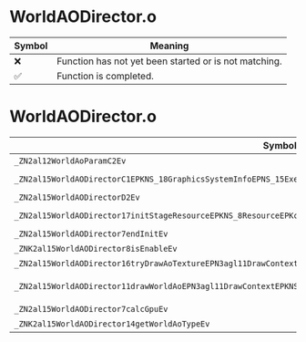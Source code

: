 # WorldAODirector.o
| Symbol | Meaning 
| ------------- | ------------- 
| :x: | Function has not yet been started or is not matching. 
| :white_check_mark: | Function is completed. 


# WorldAODirector.o
| Symbol (Demangled) | Symbol (Mangled) | Decompiled? |
| ------------- |  ------------- | ------------- |
| `_ZN2al12WorldAoParamC2Ev` | `al::WorldAoParam::WorldAoParam(void)` | :white_check_mark: |
| `_ZN2al15WorldAODirectorC1EPKNS_18GraphicsSystemInfoEPNS_15ExecuteDirectorE` | `al::WorldAODirector::WorldAODirector(al::GraphicsSystemInfo const*,al::ExecuteDirector *)` | :white_check_mark: |
| `_ZN2al15WorldAODirectorD2Ev` | `al::WorldAODirector::~WorldAODirector()` | :white_check_mark: |
| `_ZN2al15WorldAODirector17initStageResourceEPKNS_8ResourceEPKcS5_` | `al::WorldAODirector::initStageResource(al::Resource const*,char const*,char const*)` | :white_check_mark: |
| `_ZN2al15WorldAODirector7endInitEv` | `al::WorldAODirector::endInit(void)` | :white_check_mark: |
| `_ZNK2al15WorldAODirector8isEnableEv` | `al::WorldAODirector::isEnable(void)const` | :white_check_mark: |
| `_ZN2al15WorldAODirector16tryDrawAoTextureEPN3agl11DrawContextE` | `al::WorldAODirector::tryDrawAoTexture(agl::DrawContext *)` | :white_check_mark: |
| `_ZN2al15WorldAODirector11drawWorldAoEPN3agl11DrawContextEPKNS_18GraphicsSystemInfoEPNS1_3sdw13ShadowPrePassEPNS_12GBufferArrayE` | `al::WorldAODirector::drawWorldAo(agl::DrawContext *,al::GraphicsSystemInfo const*,agl::sdw::ShadowPrePass *,al::GBufferArray *)` | :white_check_mark: |
| `_ZN2al15WorldAODirector7calcGpuEv` | `al::WorldAODirector::calcGpu(void)` | :white_check_mark: |
| `_ZNK2al15WorldAODirector14getWorldAoTypeEv` | `al::WorldAODirector::getWorldAoType(void)const` | :white_check_mark: |
